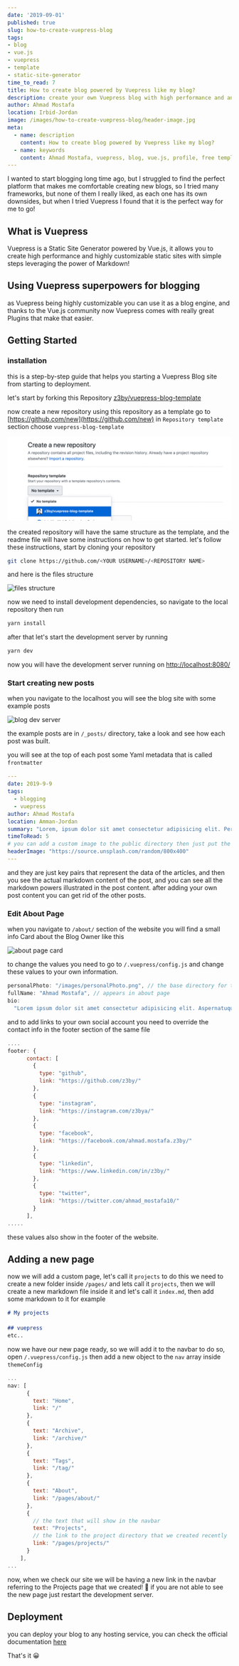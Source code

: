 ```yaml
---
date: '2019-09-01'
published: true
slug: how-to-create-vuepress-blog
tags:
- blog
- vue.js
- vuepress
- template
- static-site-generator
time_to_read: 7
title: How to create blog powered by Vuepress like my blog?
description: create your own Vuepress blog with high performance and and cool design...
author: Ahmad Mostafa
location: Irbid-Jordan
image: /images/how-to-create-vuepress-blog/header-image.jpg
meta:
  - name: description
    content: How to create blog powered by Vuepress like my blog?
  - name: keywords
    content: Ahmad Mostafa, vuepress, blog, vue.js, profile, free template, open-source
---
```


I wanted to start blogging long time ago, but I struggled to find the perfect platform that makes me comfortable creating new blogs, so I tried many frameworks, but none of them I really liked, as each one has its own downsides, but when I tried Vuepress I found that it is the perfect way for me to go!

## What is Vuepress

Vuepress is a Static Site Generator powered by Vue.js, it allows you to create high performance and highly customizable static sites with simple steps leveraging the power of Markdown!

## Using Vuepress superpowers for blogging

as Vuepress being highly customizable you can use it as a blog engine, and thanks to the Vue.js community now Vuepress comes with really great Plugins that make that easier.

## Getting Started

### installation

this is a step-by-step guide that helps you starting a Vuepress Blog site from starting to deployment.

let's start by forking this Repository [z3by/vuepress-blog-template](https://github.com/z3by/vuepress-blog-template)

now create a new repository using this repository as a template go to [https://github.com/new](https://github.com/new)
in `Repository template` section choose `vuepress-blog-template`

![image](/images/how-to-create-vuepress-blog/1.png)

the created repository will have the same structure as the template, and the readme file will have some instructions on how to get started.
let's follow these instructions, start by cloning your repository

```bash
git clone https://github.com/<YOUR USERNAME>/<REPOSITORY NAME>
```

and here is the files structure

![files structure](/images/how-to-create-vuepress-blog/2.png)

now we need to install development dependencies, so navigate to the local repository then run

```bash
yarn install
```

after that let's start the development server by running

```bash
yarn dev
```

now you will have the development server running on [http://localhost:8080/](http://localhost:8080/)

### Start creating new posts

when you navigate to the localhost you will see the blog site with some example posts

![blog dev server](/images/how-to-create-vuepress-blog/3.png)

the example posts are in `/_posts/` directory, take a look and see how each post was built.

you will see at the top of each post some Yaml metadata that is called `frontmatter`

```yml
---
date: 2019-9-9
tags:
  - blogging
  - vuepress
author: Ahmad Mostafa
location: Amman-Jordan
summary: "Lorem, ipsum dolor sit amet consectetur adipisicing elit. Perspiciatis vel corporis ducimus iste, quos eligendi quidem omnis alias dignissimos reiciendis odio excepturi neque nulla iusto magni reprehenderit atque voluptates dicta."
timeToRead: 5
# you can add a custom image to the public directory then just put the url here for example /images/....
headerImage: "https://source.unsplash.com/random/800x400" 
---

```

and they are just key pairs that represent the data of the articles, and then you see the actual markdown content of the post, and you can see all the markdown powers illustrated in the post content.
after adding your own post content you can get rid of the other posts.

### Edit About Page

when you navigate to `/about/` section of the website you will find a small info Card about the Blog Owner like this

![about page card](/images/how-to-create-vuepress-blog/4.png)

to change the values you need to go to `/.vuepress/config.js` and change these values to your own information.

```js
personalPhoto: "/images/personalPhoto.png", // the base directory for this image is the public directory
fullName: "Ahmad Mostafa", // appears in about page
bio:
  "Lorem ipsum dolor sit amet consectetur adipisicing elit. Aspernatuquam voluptas nam dolorum minus consequuntur fugit quis repellenduhic vero praesentium facilis amet minima officia impedit, expeditquo veniam perferendis.", // appears in about page
```

and to add links to your own social account you need to override the contact info in the footer section of the same file

```js
....
footer: {
      contact: [
        {
          type: "github",
          link: "https://github.com/z3by/"
        },
        {
          type: "instagram",
          link: "https://instagram.com/z3bya/"
        },
        {
          type: "facebook",
          link: "https://facebook.com/ahmad.mostafa.z3by/"
        },
        {
          type: "linkedin",
          link: "https://www.linkedin.com/in/z3by/"
        },
        {
          type: "twitter",
          link: "https://twitter.com/ahmad_mostafa10/"
        }
      ],
.....

```

these values also show in the footer of the website.

## Adding a new page

now we will add a custom page, let's call it `projects`
to do this we need to create a new folder inside `/pages/` and lets call it `projects`, then we will create a new markdown file inside it and let's call it `index.md`, then add some markdown to it for example

```markdown
# My projects

## vuepress
etc..
```

now we have our new page ready, so we will add it to the navbar
to do so, open `/.vuepress/config.js` then add a new object to the `nav` array inside `themeConfig`

```js
...
nav: [
      {
        text: "Home",
        link: "/"
      },
      {
        text: "Archive",
        link: "/archive/"
      },
      {
        text: "Tags",
        link: "/tag/"
      },
      {
        text: "About",
        link: "/pages/about/"
      },
      {
        // the text that will show in the navbar
        text: "Projects",
        // the link to the project directory that we created recently
        link: "/pages/projects/"
      }
    ],
...
```
now, when we check our site we will be having a new link in the navbar referring to the Projects page that we created! :tada:
if you are not able to see the new page just restart the development server.

## Deployment

you can deploy your blog to any hosting service, you can check the official documentation [here](https://vuepress.vuejs.org/guide/deploy.html#github-pages)

That's it :grinning:
